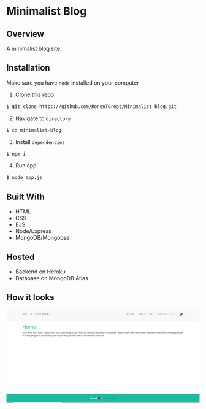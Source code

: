 # Minimalist Blog

## Overview

A minimalist blog site.

## Installation

Make sure you have `node` installed on your computer

1. Clone this repo
   
```bash
$ git clone https://github.com/RonenTGreat/Minimalist-blog.git
```

2. Navigate to `directory`

```bash
$ cd minimalist-blog
```


3. Install `dependencies`

```bash
$ npm i
```

4. Run app

```bash
$ node app.js
```

## Built With

- HTML
- CSS
- EJS
- Node/Express
- MongoDB/Mongoose

## Hosted

- Backend on Heroku
- Database on MongoDB Atlas

## How it looks
[![Watch the video](preview/picture.png)](/preview/DailyJournal.mp4)